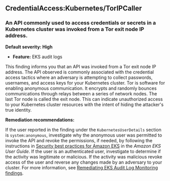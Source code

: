 CredentialAccess:Kubernetes/TorIPCaller
---------------------------------------


### An API commonly used to access credentials or secrets in a Kubernetes cluster was invoked from a Tor exit node IP address.


**Default severity: High**


 * **Feature:** EKS audit logs

This finding informs you that an API was invoked from a Tor exit node IP address. The API observed is commonly associated with the credential access tactics where an adversary is attempting to collect passwords, usernames, and access keys for your Kubernetes cluster. Tor is software for enabling anonymous communication. It encrypts and randomly bounces communications through relays between a series of network nodes. The last Tor node is called the exit node. This can indicate unauthorized access to your Kubernetes cluster resources with the intent of hiding the attacker's true identity. 


**Remediation recommendations:**


If the user reported in the finding under the `KubernetesUserDetails` section is `system:anonymous`, investigate why the anonymous user was permitted to invoke the API and revoke the permissions, if needed, by following the instructions in [Security best practices for Amazon EKS](https://docs.aws.amazon.com/eks/latest/userguide/security-best-practices.html) in the *Amazon EKS User Guide*. If the user is an authenticated user, investigate to determine if the activity was legitimate or malicious. If the activity was malicious revoke access of the user and reverse any changes made by an adversary to your cluster. For more information, see [Remediating EKS Audit Log Monitoring findings](./guardduty-remediate-kubernetes.html).

